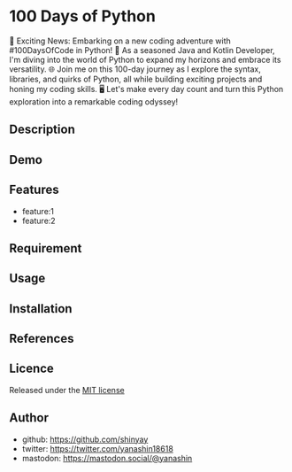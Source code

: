# 100 Days of Python

🐍 Exciting News: Embarking on a new coding adventure with #100DaysOfCode in Python! 🚀 As a seasoned Java and Kotlin Developer, I'm diving into the world of Python to expand my horizons and embrace its versatility.
🌐 Join me on this 100-day journey as I explore the syntax, libraries, and quirks of Python, all while building exciting projects and honing my coding skills.
🖥️ Let's make every day count and turn this Python exploration into a remarkable coding odyssey!

## Description

## Demo

## Features

- feature:1
- feature:2

## Requirement

## Usage

## Installation

## References

## Licence

Released under the [MIT license](https://gist.githubusercontent.com/shinyay/56e54ee4c0e22db8211e05e70a63247e/raw/34c6fdd50d54aa8e23560c296424aeb61599aa71/LICENSE)

## Author

- github: <https://github.com/shinyay>
- twitter: <https://twitter.com/yanashin18618>
- mastodon: <https://mastodon.social/@yanashin>
